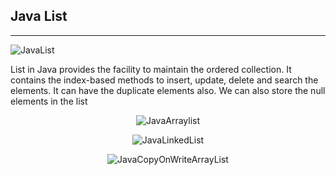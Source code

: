 ## Java List 
***

![JavaList](https://user-images.githubusercontent.com/72085278/132676444-011ee89b-bd7d-43ca-8481-b2fe08e6b6dd.JPG)

List in Java provides the facility to maintain the ordered collection. It contains the index-based methods to insert, update, delete and search the elements. It can have the duplicate elements also. We can also store the null elements in the list

<center>

![JavaArraylist](https://user-images.githubusercontent.com/72085278/132676777-2091a602-221c-458b-9eaf-28904900b63a.JPG)

![JavaLinkedList](https://user-images.githubusercontent.com/72085278/132676771-af079ad0-610a-4070-a3ab-bde909613eef.JPG)

![JavaCopyOnWriteArrayList](https://user-images.githubusercontent.com/72085278/132676766-b86e8302-baf0-4220-8c81-a0f6d35f0d5b.JPG)

</center>
